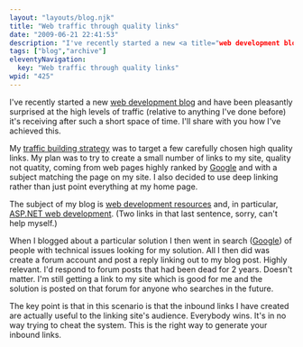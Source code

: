 ```yaml
---
layout: "layouts/blog.njk"
title: "Web traffic through quality links"
date: "2009-06-21 22:41:53"
description: "I've recently started a new <a title="web development blog" href="http://dinowebs"
tags: ["blog","archive"]
eleventyNavigation:
  key: "Web traffic through quality links"
wpid: "425"
---
```

I've recently started a new <a title="web development blog" href="http://dinowebs.net" target="_self">web development blog</a> and have been pleasantly surprised at the high levels of traffic (relative to anything I've done before) it's receiving after such a short space of time. I'll share with you how I've achieved this.

My <a title="traffic building strategy" href="http://www.chrissmithmarketing.com" target="_self">traffic building strategy</a> was to target a few carefully chosen high quality links. My plan was to try to create a small number of links to my site, quality not quatity, coming from web pages highly ranked by <a title="Google" href="http://www.google.co.uk" target="_blank">Google</a> and with a subject matching the page on my site. I also decided to use deep linking rather than just point everything at my home page.

The subject of my blog is <a title="web development resources" href="http://dinowebs.net" target="_self">web development resources</a> and, in particular, <a title="ASP.NET web development" href="http://dinowebs.net" target="_self">ASP.NET web development</a>. (Two links in that last sentence, sorry, can't help myself.)

When I blogged about a particular solution I then went in search (<a title="Google" href="http://www.google.co.uk" target="_blank">Google</a>) of people with technical issues looking for my solution. All I then did was create a forum account and post a reply linking out to my blog post. Highly relevant. I'd respond to forum posts that had been dead for 2 years. Doesn't matter. I'm still getting a link to my site which is good for me and the solution is posted on that forum for anyone who searches in the future.

The key point is that in this scenario is that the inbound links I have created are actually useful to the linking site's audience. Everybody wins. It's in no way trying to cheat the system. This is the right way to generate your inbound links.